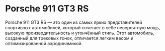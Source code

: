 # Porsche 911 GT3 RS
Porsche 911 GT3 RS — это один из самых ярких представителей спортивных автомобилей, который сочетает в себе невероятную мощь, высокую производительность и утончённый стиль.
Этот автомобиль, созданный для трековых гонок, отличается легким весом и оптимизированной аэродинамикой.
